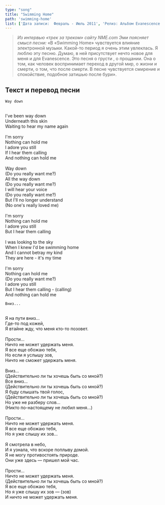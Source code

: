 ```yaml
---
type: "song"
title: "Swimming Home"
path: 'swimming-home'
list: ['Дата записи:  Февраль - Июль 2011', 'Релиз: Альбом Evanescence', 'Продолжительность: 3:43']
---
```


><cite>Из интервью «трек за треком» сайту NME.com Эми поясняет смысл песни:</cite>
>«В «Swimming Home» чувствуется влияние электронной музыки. Какой-то период я очень этим увлеклась. 
Я люблю эту песню. Думаю, в ней присутствует  нечто новое для меня и для Evanescence. Это песня о грусти , о прощании. Она о том, как человек воспринимает переход в другой мир, о жизни и смерти, о том, что после смерти. В песне чувствуется смирение  и спокойствие, подобное затишью после бури».



## <i class="fas fa-dove"></i> Текст и перевод песни

<div class="song-wrap">

<div class="song-lyric">
    
	Way down

  <br/>
  I've been way down

  <br/>
  Underneath this skin

  <br/>
  Waiting to hear my name again

  <br/>
<br/>
  I'm sorry

  <br/>
  Nothing can hold me

  <br/>
  I adore you still

  <br/>
  If I hear them calling

  <br/>
  And nothing can hold me

  <br/>
<br/>
  Way down

  <br/>
  (Do you really want me?)

  <br/>
  All the way down

  <br/>
  (Do you really want me?)

  <br/>
  I will hear your voice

  <br/>
  (Do you really want me?)

  <br/>
  But I'll no longer understand

  <br/>
  (No one's really loved me)

  <br/>
<br/>
  I'm sorry

  <br/>
  Nothing can hold me

  <br/>
  I adore you still

  <br/>
  But I hear them calling

  <br/>
<br/>
  I was looking to the sky

  <br/>
  When I knew I'd be swimming home

  <br/>
  And I cannot betray my kind

  <br/>
  They are here - it's my time

  <br/>
<br/>
  I'm sorry

  <br/>
  Nothing can hold me 

  <br/>
  (Do you really want me?)

  <br/>
  I adore you still

  <br/>
  But I hear them calling - (calling)

  <br/>
  And nothing can hold me
  </div>

<div class="song-lyric">
    
	Вниз...

  <br/>
  Я на пути вниз...

  <br/>
  Где-то под кожей, 

  <br/>
  Я втайне жду, что меня кто-то позовет.

  <br/>
<br/>
  Прости...

  <br/>
  Ничто не может удержать меня.

  <br/>
  Я все еще обожаю тебя, 

  <br/>
  Но если я услышу зов, 

  <br/>
  Ничто не сможет удержать меня.

  <br/>
<br/>
  Вниз...

  <br/>
  (Действительно ли ты хочешь быть со мной?)

  <br/>
  Все вниз...

  <br/>
  (Действительно ли ты хочешь быть со мной?)

  <br/>
  Я буду слышать твой голос, 

  <br/>
  (Действительно ли ты хочешь быть со мной?)

  <br/>
  Но уже не разберу слов...

  <br/>
  (Никто по-настоящему не любил меня...)

  <br/>
<br/>
  Прости...

  <br/>
  Ничто не может удержать меня.

  <br/>
  Я все еще обожаю тебя, 

  <br/>
  Но я уже слышу их зов...

  <br/>
<br/>
  Я смотрела в небо, 

  <br/>
  И я узнала, что вскоре поплыву домой.

  <br/>
  Я не могу противостоять природе.

  <br/>
  Они уже здесь — пришел мой час.

  <br/>
<br/>
  Прости...

  <br/>
  Ничто не может удержать меня.

  <br/>
  (Действительно ли ты хочешь быть со мной?)

  <br/>
  Я все еще обожаю тебя, 

  <br/>
  Но я уже слышу их зов — (зов)

  <br/>
  И ничто не может удержать меня.
  
  </div>

</div>
    